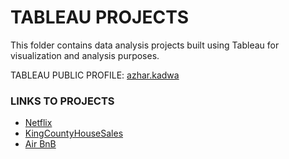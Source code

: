 # TABLEAU PROJECTS

This folder contains data analysis projects built using Tableau for visualization and analysis purposes.

TABLEAU PUBLIC PROFILE: [azhar.kadwa](https://public.tableau.com/app/profile/azhar.kadwa/vizzes)

### LINKS TO PROJECTS
- [Netflix](https://public.tableau.com/app/profile/azhar.kadwa/viz/Netflix_17059144263150/Netflix)
- [KingCountyHouseSales](https://public.tableau.com/app/profile/azhar.kadwa/viz/KingCountyHouseSales_17043859968630/KingCountyHouseSales)
- [Air BnB](https://public.tableau.com/app/profile/azhar.kadwa/viz/AirBnBProject_17029322315580/Dashboard1)
